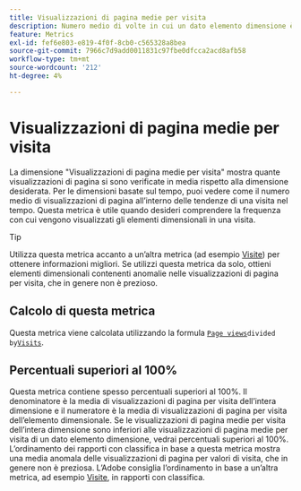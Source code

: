 ```yaml
---
title: Visualizzazioni di pagina medie per visita
description: Numero medio di volte in cui un dato elemento dimensione è stato visualizzato in una visita.
feature: Metrics
exl-id: fef6e803-e819-4f0f-8cb0-c565328a8bea
source-git-commit: 7966c7d9add0011831c97fbe0dfcca2acd8afb58
workflow-type: tm+mt
source-wordcount: '212'
ht-degree: 4%

---
```


# Visualizzazioni di pagina medie per visita

La dimensione &quot;Visualizzazioni di pagina medie per visita&quot; mostra quante visualizzazioni di pagina si sono verificate in media rispetto alla dimensione desiderata. Per le dimensioni basate sul tempo, puoi vedere come il numero medio di visualizzazioni di pagina all’interno delle tendenze di una visita nel tempo. Questa metrica è utile quando desideri comprendere la frequenza con cui vengono visualizzati gli elementi dimensionali in una visita.

>[!TIP]
>
>Utilizza questa metrica accanto a un’altra metrica (ad esempio [Visite](visits.md)) per ottenere informazioni migliori. Se utilizzi questa metrica da solo, ottieni elementi dimensionali contenenti anomalie nelle visualizzazioni di pagina per visita, che in genere non è prezioso.

## Calcolo di questa metrica

Questa metrica viene calcolata utilizzando la formula [`Page views`](page-views.md)` divided by `[`Visits`](visits.md).

## Percentuali superiori al 100%

Questa metrica contiene spesso percentuali superiori al 100%. Il denominatore è la media di visualizzazioni di pagina per visita dell’intera dimensione e il numeratore è la media di visualizzazioni di pagina per visita dell’elemento dimensionale. Se le visualizzazioni di pagina medie per visita dell’intera dimensione sono inferiori alle visualizzazioni di pagina medie per visita di un dato elemento dimensione, vedrai percentuali superiori al 100%. L’ordinamento dei rapporti con classifica in base a questa metrica mostra una media anomala delle visualizzazioni di pagina per valori di visita, che in genere non è preziosa. L’Adobe consiglia l’ordinamento in base a un’altra metrica, ad esempio [Visite](visits.md), in rapporti con classifica.
